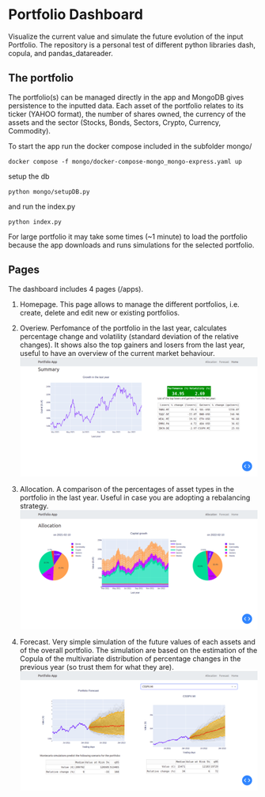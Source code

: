 # Portfolio Dashboard

Visualize the current value and simulate the future evolution of the input Portfolio.
The repository is a personal test of different python libraries dash, copula, and pandas_datareader. 

## The portfolio

The portfolio(s) can be managed directly in the app and MongoDB gives persistence to the inputted data. Each asset of the portfolio relates to its ticker (YAHOO format), the number of shares owned, the currency of the assets and the sector (Stocks, Bonds, Sectors, Crypto, Currency, Commodity).

To start the app run the docker compose included in the subfolder mongo/
```
docker compose -f mongo/docker-compose-mongo_mongo-express.yaml up
```
setup the db
```
python mongo/setupDB.py
```
and run the index.py
```
python index.py
```
For large portfolio it may take some times (~1 minute) to load the portfolio because the app downloads and runs simulations for the selected portfolio.

## Pages

The dashboard includes 4 pages (/apps).
 1. Homepage. This page allows to manage the different portfolios, i.e. create, delete and edit new or existing portfolios.

 2. Overiew. Perfomance of the portfolio in the last year, calculates percentage change and volatility (standard deviation of the relative changes). It shows also the top gainers and losers from the last year, useful to have an overview of the current market behaviour.
![home_screenshot](imgs/home.png)

 3. Allocation. A comparison of the percentages of asset types in the portfolio in the last year. Useful in case you are adopting a rebalancing strategy.
![allocation_screenshot](imgs/allocation.png)

 4. Forecast. Very simple simulation of the future values of each assets and of the overall portfolio. The simulation are based on the estimation of the Copula of the multivariate distribution of percentage changes in the previous year (so trust them for what they are).
![forecast_screenshot](imgs/forecast.png)


